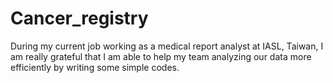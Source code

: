 # Cancer_registry

During my current job working as a medical report analyst at IASL, Taiwan, I am really grateful that I am able to help my team analyzing our data more efficiently by writing some simple codes.
